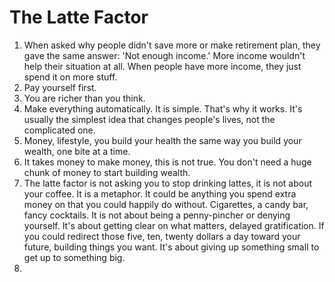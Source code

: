 # The Latte Factor

1. When asked why people didn't save more or make retirement plan, they gave the same answer: 'Not enough income.' More income wouldn't help their situation at all. When people have more income, they just spend it on more stuff.
2. Pay yourself first.
3. You are richer than you think.
4. Make everything automatically. It is simple. That's why it works. It's usually the simplest idea that changes people's lives, not the complicated one.
5. Money, lifestyle, you build your health the same way you build your wealth, one bite at a time.
6. It takes money to make money, this is not true. You don't need a huge chunk of money to start building wealth.
7. The latte factor is not asking you to stop drinking lattes, it is not about your coffee. It is a metaphor. It could be anything you spend extra money on that you could happily do without. Cigarettes, a candy bar, fancy cocktails. It is not about being a penny-pincher or denying yourself. It's about getting clear on what matters, delayed gratification. If you could redirect those five, ten, twenty dollars a day toward your future, building things you want. It's about giving up something small to get up to something big.
8. 
